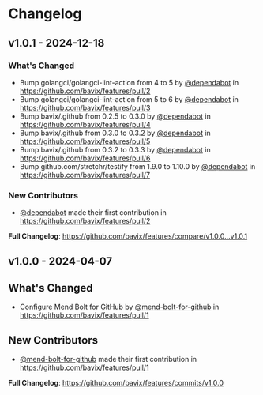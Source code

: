 # Changelog

## v1.0.1 - 2024-12-18

### What's Changed

* Bump golangci/golangci-lint-action from 4 to 5 by [@dependabot](https://github.com/dependabot) in https://github.com/bavix/features/pull/2
* Bump golangci/golangci-lint-action from 5 to 6 by [@dependabot](https://github.com/dependabot) in https://github.com/bavix/features/pull/3
* Bump bavix/.github from 0.2.5 to 0.3.0 by [@dependabot](https://github.com/dependabot) in https://github.com/bavix/features/pull/4
* Bump bavix/.github from 0.3.0 to 0.3.2 by [@dependabot](https://github.com/dependabot) in https://github.com/bavix/features/pull/5
* Bump bavix/.github from 0.3.2 to 0.3.3 by [@dependabot](https://github.com/dependabot) in https://github.com/bavix/features/pull/6
* Bump github.com/stretchr/testify from 1.9.0 to 1.10.0 by [@dependabot](https://github.com/dependabot) in https://github.com/bavix/features/pull/7

### New Contributors

* [@dependabot](https://github.com/dependabot) made their first contribution in https://github.com/bavix/features/pull/2

**Full Changelog**: https://github.com/bavix/features/compare/v1.0.0...v1.0.1

## v1.0.0 - 2024-04-07

## What's Changed

* Configure Mend Bolt for GitHub by [@mend-bolt-for-github](https://github.com/mend-bolt-for-github) in https://github.com/bavix/features/pull/1

## New Contributors

* [@mend-bolt-for-github](https://github.com/mend-bolt-for-github) made their first contribution in https://github.com/bavix/features/pull/1

**Full Changelog**: https://github.com/bavix/features/commits/v1.0.0
